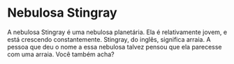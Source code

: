 # Nebulosa Stingray

A nebulosa Stingray é uma nebulosa planetária. Ela é relativamente jovem, e está
crescendo constantemente. Stingray, do inglês, significa arraia. A pessoa que
deu o nome a essa nebulosa talvez pensou que ela parecesse com uma arraia. Você
também acha?
